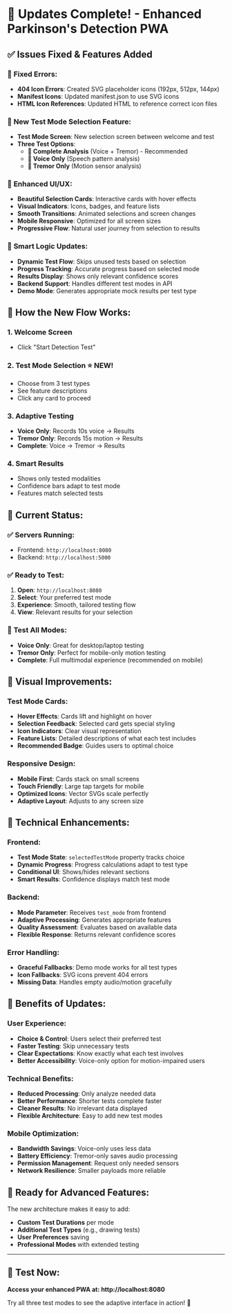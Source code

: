 # 🎉 Updates Complete! - Enhanced Parkinson's Detection PWA

## ✅ Issues Fixed & Features Added

### 🔧 **Fixed Errors:**
- **404 Icon Errors**: Created SVG placeholder icons (192px, 512px, 144px)
- **Manifest Icons**: Updated manifest.json to use SVG icons
- **HTML Icon References**: Updated HTML to reference correct icon files

### 🎯 **New Test Mode Selection Feature:**
- **Test Mode Screen**: New selection screen between welcome and test
- **Three Test Options**:
  - **🧠 Complete Analysis** (Voice + Tremor) - Recommended
  - **🎤 Voice Only** (Speech pattern analysis)
  - **📱 Tremor Only** (Motion sensor analysis)

### 🎨 **Enhanced UI/UX:**
- **Beautiful Selection Cards**: Interactive cards with hover effects
- **Visual Indicators**: Icons, badges, and feature lists
- **Smooth Transitions**: Animated selections and screen changes
- **Mobile Responsive**: Optimized for all screen sizes
- **Progressive Flow**: Natural user journey from selection to results

### 🤖 **Smart Logic Updates:**
- **Dynamic Test Flow**: Skips unused tests based on selection
- **Progress Tracking**: Accurate progress based on selected mode
- **Results Display**: Shows only relevant confidence scores
- **Backend Support**: Handles different test modes in API
- **Demo Mode**: Generates appropriate mock results per test type

## 🚀 **How the New Flow Works:**

### 1. **Welcome Screen**
- Click "Start Detection Test"

### 2. **Test Mode Selection** ⭐ NEW!
- Choose from 3 test types
- See feature descriptions
- Click any card to proceed

### 3. **Adaptive Testing**
- **Voice Only**: Records 10s voice → Results
- **Tremor Only**: Records 15s motion → Results  
- **Complete**: Voice → Tremor → Results

### 4. **Smart Results**
- Shows only tested modalities
- Confidence bars adapt to test mode
- Features match selected tests

## 📱 **Current Status:**

### ✅ **Servers Running:**
- Frontend: `http://localhost:8080` 
- Backend: `http://localhost:5000`

### ✅ **Ready to Test:**
1. **Open**: `http://localhost:8080`
2. **Select**: Your preferred test mode
3. **Experience**: Smooth, tailored testing flow
4. **View**: Relevant results for your selection

### 🎯 **Test All Modes:**
- **Voice Only**: Great for desktop/laptop testing
- **Tremor Only**: Perfect for mobile-only motion testing
- **Complete**: Full multimodal experience (recommended on mobile)

## 🎨 **Visual Improvements:**

### Test Mode Cards:
- **Hover Effects**: Cards lift and highlight on hover
- **Selection Feedback**: Selected card gets special styling
- **Icon Indicators**: Clear visual representation
- **Feature Lists**: Detailed descriptions of what each test includes
- **Recommended Badge**: Guides users to optimal choice

### Responsive Design:
- **Mobile First**: Cards stack on small screens
- **Touch Friendly**: Large tap targets for mobile
- **Optimized Icons**: Vector SVGs scale perfectly
- **Adaptive Layout**: Adjusts to any screen size

## 🔧 **Technical Enhancements:**

### Frontend:
- **Test Mode State**: `selectedTestMode` property tracks choice
- **Dynamic Progress**: Progress calculations adapt to test type
- **Conditional UI**: Shows/hides relevant sections
- **Smart Results**: Confidence displays match test mode

### Backend:
- **Mode Parameter**: Receives `test_mode` from frontend
- **Adaptive Processing**: Generates appropriate features
- **Quality Assessment**: Evaluates based on available data
- **Flexible Response**: Returns relevant confidence scores

### Error Handling:
- **Graceful Fallbacks**: Demo mode works for all test types
- **Icon Fallbacks**: SVG icons prevent 404 errors
- **Missing Data**: Handles empty audio/motion gracefully

## 🎉 **Benefits of Updates:**

### User Experience:
- **Choice & Control**: Users select their preferred test
- **Faster Testing**: Skip unnecessary tests
- **Clear Expectations**: Know exactly what each test involves
- **Better Accessibility**: Voice-only option for motion-impaired users

### Technical Benefits:
- **Reduced Processing**: Only analyze needed data
- **Better Performance**: Shorter tests complete faster
- **Cleaner Results**: No irrelevant data displayed
- **Flexible Architecture**: Easy to add new test modes

### Mobile Optimization:
- **Bandwidth Savings**: Voice-only uses less data
- **Battery Efficiency**: Tremor-only saves audio processing
- **Permission Management**: Request only needed sensors
- **Network Resilience**: Smaller payloads more reliable

## 🔮 **Ready for Advanced Features:**
The new architecture makes it easy to add:
- **Custom Test Durations** per mode
- **Additional Test Types** (e.g., drawing tests)
- **User Preferences** saving
- **Professional Modes** with extended testing

---

## 🎯 **Test Now:**
**Access your enhanced PWA at: http://localhost:8080**

Try all three test modes to see the adaptive interface in action! 🚀